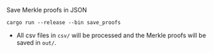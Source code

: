 Save Merkle proofs in JSON

```
cargo run --release --bin save_proofs
```

- All csv files in `csv/` will be processed and the Merkle proofs will be saved in `out/`.